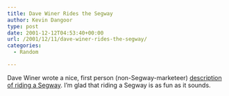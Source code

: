 ```yaml
---
title: Dave Winer Rides the Segway
author: Kevin Dangoor
type: post
date: 2001-12-12T04:53:40+00:00
url: /2001/12/11/dave-winer-rides-the-segway/
categories:
  - Random

---
```

Dave Winer wrote a nice, first person (non-Segway-marketeer) [description of riding a Segway][1]. I&#8217;m glad that riding a Segway is as fun as it sounds.

 [1]: http://davenet.userland.com/2001/12/10/daveWinerOnASegway